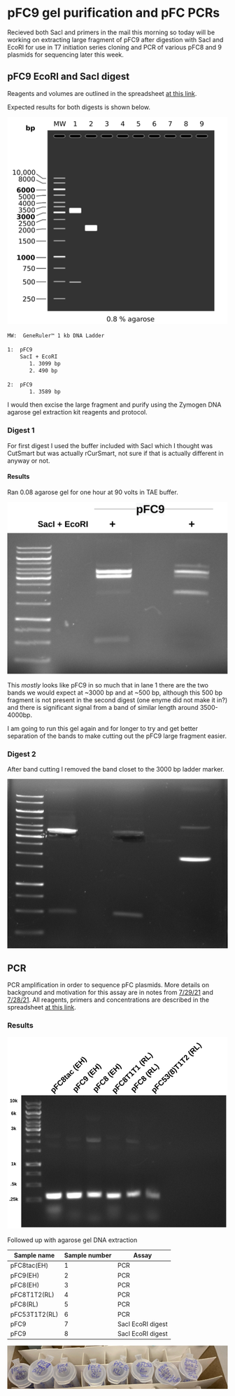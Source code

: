 # pFC9 gel purification and pFC PCRs

Recieved both SacI and primers in the mail this morning
so today will be working on extracting large fragment of
pFC9 after digestion with SacI and EcoRI for use in
T7 initiation series cloning and PCR of various pFC8 and 9
plasmids for sequencing later this week.

## pFC9 EcoRI and SacI digest

Reagents and volumes are outlined in the spreadsheet
[at this link](https://docs.google.com/spreadsheets/d/1l6wfkW9ukn345qX2bwtJRiUF5r6L9bTFWAB5k-gCVD8/edit#gid=0).

Expected results for both digests is shown below.

![](images/Gel_Image_pFC9_EcoRI_SacI.png)

```
MW:  GeneRuler™ 1 kb DNA Ladder

1:  pFC9
    SacI + EcoRI
       1. 3099 bp
       2. 490 bp

2:  pFC9
       1. 3589 bp
```

I would then excise the large fragment and purify using
the Zymogen DNA agarose gel extraction kit reagents and
protocol.


### Digest 1

For first digest I used the buffer included with SacI
which I thought was CutSmart but was actually rCurSmart, 
not sure if that is actually different in anyway or not.

#### Results

Ran 0.08 agarose gel for one hour at 90 volts in TAE buffer.

![](images/pFC9-sacI-ecoRI-digest-labeled.png)

This *mostly* looks like pFC9 in so much that in lane 1
there are the two bands we would expect at ~3000 bp and at
~500 bp, although this 500 bp fragment is not present in
the second digest (one enyme did not make it in?) and there
is significant signal from a band of similar length around 3500-4000bp.

I am going to run this gel again and for longer to try
and get better separation of the bands to make cutting out
the pFC9 large fragment easier.

### Digest 2

After band cutting I removed the band closet to the 3000 bp ladder
marker.

![](images/2021-06-09_14h49m36s_pfc11_genomic_DNA_RNAseA_test_attempt_2.1.png)

## PCR

PCR amplification in order to sequence pFC plasmids. More
details on background and motivation for this assay
are in notes from [7/29/21](8_7-29-21.md) and [7/28/21](7_7-28-21.md). 
All reagents, primers and concentrations are described 
in the spreadsheet [at this link](https://docs.google.com/spreadsheets/d/1C9dQ5NALOPIBd9vnqTwMcuQwFouvtItC6r6D7yj8_8g/edit?usp=sharing).


### Results

![](images/pcr-pfc9-9-EH-RL.png)

Followed up with agarose gel DNA extraction

| Sample name   | Sample number | Assay             |
| ------------- | ------------- | ----------------- |
| pFC8tac(EH)   | 1             | PCR               |
| pFC9(EH)      | 2             | PCR               |
| pFC8(EH)      | 3             | PCR               |
| pFC8T1T2(RL)  | 4             | PCR               |
| pFC8(RL)      | 5             | PCR               |
| pFC53T1T2(RL) | 6             | PCR               |
| pFC9          | 7             | SacI EcoRI digest |
| pFC9          | 8             | SacI EcoRI digest |

![](images/samples.jpg)